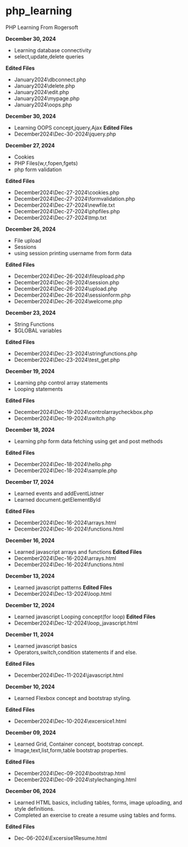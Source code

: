 # php_learning
PHP Learning From Rogersoft


**December 30, 2024**
* Learning database connectivity
* select,update,delete queries
  
**Edited Files**
* January2024\dbconnect.php
* January2024\delete.php
* January2024\edit.php
* January2024\mypage.php
* January2024\oops.php

**December 30, 2024**
* Learning OOPS concept,jquery,Ajax
**Edited Files**
* December2024\Dec-30-2024\jquery.php
  
**December 27, 2024**
* Cookies
* PHP Files(w,r,fopen,fgets)
* php form validation
  
**Edited Files**
* December2024\Dec-27-2024\cookies.php
* December2024\Dec-27-2024\formvalidation.php
* December2024\Dec-27-2024\newfile.txt
* December2024\Dec-27-2024\phpfiles.php
* December2024\Dec-27-2024\tmp.txt

**December 26, 2024**
* File upload
* Sessions
* using session printing username from form data
  
**Edited Files**
* December2024\Dec-26-2024\fileupload.php
* December2024\Dec-26-2024\session.php
* December2024\Dec-26-2024\upload.php
* December2024\Dec-26-2024\sessionform.php
* December2024\Dec-26-2024\welcome.php
  
**December 23, 2024**
* String Functions
* $GLOBAL variables
  
**Edited Files**
* December2024\Dec-23-2024\stringfunctions.php
* December2024\Dec-23-2024\test_get.php

**December 19, 2024**
* Learning php control array statements
* Looping statements
  
**Edited Files**
* December2024\Dec-19-2024\controlarraycheckbox.php
* December2024\Dec-19-2024\switch.php

**December 18, 2024**
* Learning php form data fetching using get and post methods
  
**Edited Files**
* December2024\Dec-18-2024\hello.php
* December2024\Dec-18-2024\sample.php
  
**December 17, 2024**
* Learned events and addEventListner
* Learned document.getElementById
  
**Edited Files**
* December2024\Dec-16-2024\arrays.html
* December2024\Dec-16-2024\functions.html
  
**December 16, 2024**
* Learned javascript arrays and functions
**Edited Files**
* December2024\Dec-16-2024\arrays.html
* December2024\Dec-16-2024\functions.html

**December 13, 2024**
* Learned javascript patterns
**Edited Files**
* December2024\Dec-13-2024\loop.html

**December 12, 2024**
* Learned javascript Looping concept(for loop)
**Edited Files**
* December2024\Dec-12-2024\loop_javascript.html
  
**December 11, 2024**
* Learned javascript basics 
* Operators,switch,condition statements if and else.
 
**Edited Files**
* December2024\Dec-11-2024\javascript.html
  
**December 10, 2024**
* Learned Flexbox concept and bootstrap styling.
 
**Edited Files**
* December2024\Dec-10-2024\excersice1.html

**December 09, 2024**
* Learned Grid, Container concept, bootstrap concept.
* Image,text,list,form,table bootstrap properties.
   
**Edited Files**
* December2024\Dec-09-2024\bootstrap.html
* December2024\Dec-09-2024\stylechanging.html

**December 06, 2024**
* Learned HTML basics, including tables, forms, image uploading, and style definitions.
* Completed an exercise to create a resume using tables and forms.
  
**Edited Files**
* Dec-06-2024\Excersise1Resume.html



